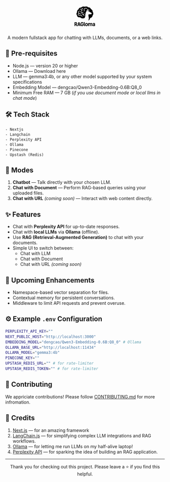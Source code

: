 <div align='center'>
<img src='./src/app/favicon.ico' width="80" height="80" alt="logo"/>
 <p>A modern fullstack app for chatting with LLMs, documents, or a web links.</p>
</div>

## 🧩 Pre-requisites

- Node.js — version 20 or higher
- Ollama — Download here
- LLM — gemma3:4b, or any other model supported by your system specifications
- Embedding Model — dengcao/Qwen3-Embedding-0.6B:Q8_0
- Minimum Free RAM — 7 GB (_if you use document mode or local llms in chat mode_)

## 🛠️ Tech Stack

```
- Nextjs
- Langchain
- Perplexity API
- Ollama
- Pinecone
- Upstash (Redis)
```

## 💬 Modes

1. **Chatbot** — Talk directly with your chosen LLM.
2. **Chat with Document** — Perform RAG-based queries using your uploaded files.
3. **Chat with URL** _(coming soon)_ — Interact with web content directly.

## ✨ Features

- Chat with **Perplexity API** for up-to-date responses.
- Chat with **local LLMs** via **Ollama** (offline).
- Use **RAG (Retrieval-Augmented Generation)** to chat with your documents.
- Simple UI to switch between:
  - Chat with LLM
  - Chat with Document
  - Chat with URL _(coming soon)_

## 🔮 Upcoming Enhancements

- Namespace-based vector separation for files.
- Contextual memory for persistent conversations.
- Middleware to limit API requests and prevent overuse.

## ⚙️ Example `.env` Configuration

```bash
PERPLEXITY_API_KEY=""
NEXT_PUBLIC_HOST="http://localhost:3000"
EMBEDDING_MODEL="dengcao/Qwen3-Embedding-0.6B:Q8_0" # Ollama
OLLAMA_BASE_URL="http://localhost:11434"
OLLAMA_MODEL="gemma3:4b"
PINECONE_KEY=""
UPSTASH_REDIS_URL="" # for rate-limiter
UPSTASH_REDIS_TOKEN="" # for rate-limiter
```

## 🤝 Contributing

We appriciate contributions! Please follow
[CONTRIBUTING.md]() for more infromation.

## 🙌 Credits

1. [Next.js](https://nextjs.org/)
   — for an amazing framework
2. [LangChain.js](https://js.langchain.com/)
   — for simplifying complex LLM integrations and RAG workflows.
3. [Ollama](https://ollama.com/)
   — for letting me run LLMs on my half-alive laptop!
4. [Perplexity API](https://www.perplexity.ai/)
   — for sparking the idea of building an RAG application.

---

<div align='center'>
    Thank you for checking out this project. Please leave a ⭐ if you find this helpful.
</div>
